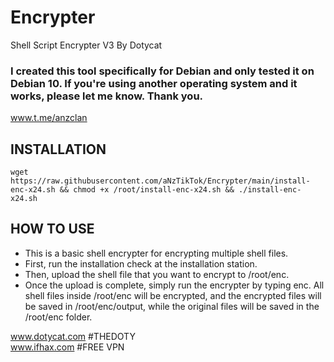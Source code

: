 # Encrypter
Shell Script Encrypter V3 By Dotycat

### I created this tool specifically for Debian and only tested it on Debian 10. If you're using another operating system and it works, please let me know. Thank you.

www.t.me/anzclan

## INSTALLATION
<pre><code>wget https://raw.githubusercontent.com/aNzTikTok/Encrypter/main/install-enc-x24.sh && chmod +x /root/install-enc-x24.sh && ./install-enc-x24.sh</code></pre>

## HOW TO USE
- This is a basic shell encrypter for encrypting multiple shell files.
- First, run the installation check at the installation station.
- Then, upload the shell file that you want to encrypt to /root/enc.
- Once the upload is complete, simply run the encrypter by typing enc. All shell files inside /root/enc will be encrypted, and the encrypted files will be saved in /root/enc/output, while the original files will be saved in the /root/enc folder.

www.dotycat.com #THEDOTY
<br/>
www.ifhax.com #FREE VPN

